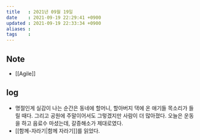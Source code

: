 ```yaml
---
title   : 2021년 09월 19일 
date    : 2021-09-19 22:29:41 +0900
updated : 2021-09-19 22:33:34 +0900
aliases : 
tags    : 
---
```

## Note
- [[Agile]]
 
## log
- 명절인게 실감이 나는 순간은 동네에 할머니, 할아버지 댁에 온 애기들 목소리가 들릴 때다. 그리고 공원에 주말이어서도 그렇겠지만 사람이 더 많아졌다. 오늘은 운동을 하고 음료수 마셨는데, 갈증해소가 제대로였다.  
- [[함께-자라기|함께 자라기]]를 읽었다.
